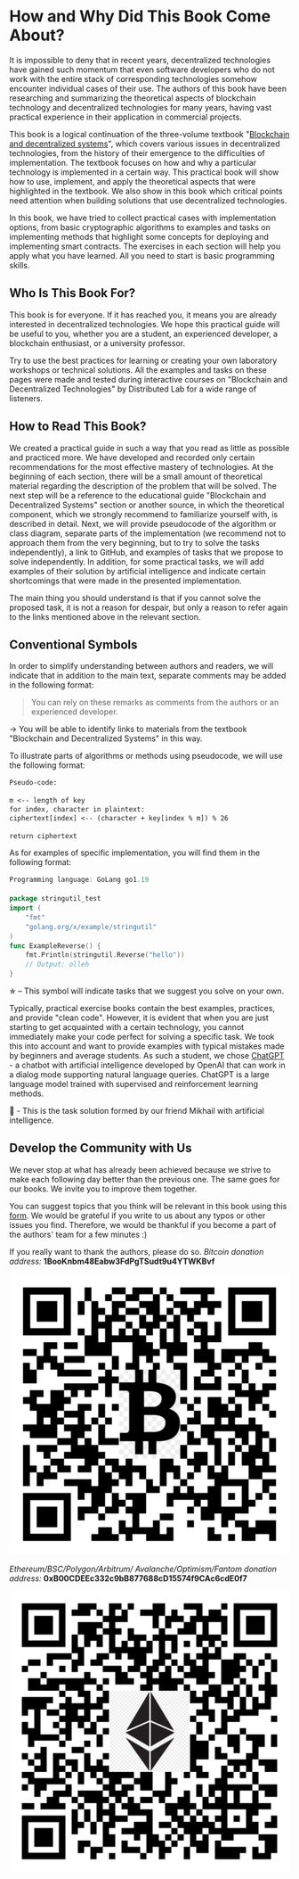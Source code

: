 # How and Why Did This Book Come About?

It is impossible to deny that in recent years, decentralized technologies have gained such momentum that even software developers who do not work with the entire stack of corresponding technologies somehow encounter individual cases of their use.
The authors of this book have been researching and summarizing the theoretical aspects of blockchain technology and decentralized technologies for many years, having vast practical experience in their application in commercial projects.

This book is a logical continuation of the three-volume textbook "[Blockchain and decentralized systems](https://books.distributedlab.com/en)", 
which covers various issues in  decentralized technologies, from the history of their emergence to the difficulties of implementation. The textbook focuses on how and why a particular technology is implemented in a certain way.
This practical book will show how to use, implement, and apply the theoretical aspects that were highlighted in the textbook. We also show in this book which critical points need attention  when building solutions that use decentralized technologies.

In this book, we have tried to collect practical cases with implementation options, from basic cryptographic algorithms to examples and tasks on implementing methods that highlight some concepts for deploying and implementing smart contracts.
The exercises in each section will help you apply what you have learned. All you need to start is basic programming skills.

## Who Is This Book For?

This book is for everyone. If it has reached you, it means you are already interested in decentralized technologies. We hope this practical guide will be useful to you, whether you are a student, an experienced developer, a blockchain enthusiast, or a university professor. 

Try to use the best practices for learning or creating your own laboratory workshops or technical solutions. All the examples and tasks on these pages were made and tested during interactive courses on "Blockchain and Decentralized Technologies" by Distributed Lab for a wide range of listeners.

## How to Read This Book?

We created  a practical guide in such a way that you read as little as possible and practiced more. We have developed and recorded only certain recommendations for the most effective mastery of technologies.
At the beginning of each section, there will be a small amount of theoretical material regarding the description of the problem that will be solved.
The next step will be a reference to the educational guide "Blockchain and Decentralized Systems" section or another source, in which the theoretical component, which we strongly recommend to familiarize yourself with, is described in detail.
Next, we will provide pseudocode of the algorithm or class diagram, separate parts of the implementation (we recommend not to approach them from the very beginning, but to try to solve the tasks independently), a link to GitHub, and examples of tasks that we propose to solve independently.
In addition, for some practical tasks, we will add examples of their solution by artificial intelligence and indicate certain shortcomings that were made in the presented implementation.

The main thing you should understand is that if you cannot solve the proposed task, it is not a reason for despair, but only a reason to refer again to the links mentioned above in the relevant section.

## Conventional Symbols

In order to simplify understanding between authors and readers, we will indicate that in addition to the main text, separate comments may be added in the following format:

> You can rely on these remarks as comments from the authors or an experienced developer.

-> You will be able to identify links to materials from the textbook "Blockchain and Decentralized Systems" in this way.

To illustrate parts of algorithms or methods using pseudocode, we will use the following format:

```
Pseudo-code:

m <-- length of key
for index, character in plaintext:
ciphertext[index] <-- (character + key[index % m]) % 26

return ciphertext
```

As for examples of specific implementation, you will find them in the following format:

```go
Programming language: GoLang go1.19

package stringutil_test
import (
    "fmt"
    "golang.org/x/example/stringutil"
)
func ExampleReverse() {
    fmt.Println(stringutil.Reverse("hello"))
    // Output: olleh
}
```

✯  – This symbol will indicate tasks that we suggest you solve on your own.

Typically, practical exercise books contain the best examples, practices, and provide "clean code". However, it is 
evident that when you are just starting to get acquainted with a certain technology, you cannot immediately make your 
code perfect for solving a specific task. We took this into account and want to provide examples with typical mistakes 
made by beginners and average students. As such a student, we chose [ChatGPT](https://openai.com/blog/chatgpt/) - a 
chatbot with artificial intelligence developed by OpenAI that can work in a dialog mode supporting natural language 
queries. ChatGPT is a large language model trained with supervised and reinforcement learning methods.

🤖 - This is the task solution formed by our friend Mikhail with artificial intelligence.

## Develop the Community with Us

We never stop at what has already been achieved because we strive to make each following day better than the previous 
one. The same goes for our books. We invite you to improve them together.

You can suggest topics that you think will be relevant in this book using 
this [form](https://forms.gle/EbNSp4NeTu7pSAYg6). We would be grateful if you write to us about any typos or other 
issues you find. Therefore, we would be thankful if you become a part of the authors' team for a few minutes :)

If you really want to thank the authors, please do so.
*Bitcoin donation address:* **1BooKnbm48Eabw3FdPgTSudt9u4YTWKBvf**

![Bitcoin Address](/resources/img/practical-volume/0/2_Bitcoin_address.png)

*Ethereum/BSC/Polygon/Arbitrum/ Avalanche/Optimism/Fantom donation address:* 
**0xB00CDEEc332c9bB877688cD15574f9CAc6cdE0f7**

![Ethereum Address](/resources/img/practical-volume/0/3_Ethereum_address.png)



